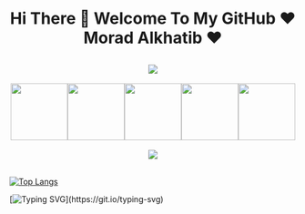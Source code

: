 <h1 align="center">Hi There 👋 Welcome To My GitHub ❤️ Morad Alkhatib ❤️</h1>


<!--
**MoradAlkhatib/MoradAlkhatib** is a ✨ _special_ ✨ repository because its `README.md` (this file) appears on your GitHub profile.

Here are some ideas to get you started:

- 🔭 I’m currently working on ...
- 🌱 I’m currently learning ...
- 👯 I’m looking to collaborate on ...
- 🤔 I’m looking for help with ...
- 💬 Ask me about ...
- 📫 How to reach me: ...
- 😄 Pronouns: ...
- ⚡ Fun fact: ...
-->
<h2 align="center" style="color:red;">
  <a href="https://git.io/typing-svg">
    <img src="https://readme-typing-svg.herokuapp.com/?lines=Morad,+25years!+👋;TeacherAssitant..Of;Software-Development-Specialization;Love->Learning,Teaching.;Nice+to+meet+you!&center=true&size=30">
  </a>
</h2>

<p align="center">
  <img src="https://media3.giphy.com/media/ln7z2eWriiQAllfVcn/200w.webp" width="100"><img src="https://i.giphy.com/media/LMt9638dO8dftAjtco/200.webp" width="100"><img src="https://i.giphy.com/media/eNAsjO55tPbgaor7ma/200w.webp" width="100"><img src="https://i.giphy.com/media/KzJkzjggfGN5Py6nkT/200.webp" width="100"><img src="https://i.giphy.com/media/IdyAQJVN2kVPNUrojM/200.webp" width="100"><br><br>
  <img src="https://camo.githubusercontent.com/936a08778c7e4885053d148c07bbd2339dfbdd80/68747470733a2f2f6665726f73732e6e65742f782f6e6f6465322e676966" /><br><br>
  
</p>

[![Top Langs](https://github-readme-stats.vercel.app/api/top-langs/?username=anuraghazra&layout=compact)](https://github.com/anuraghazra/github-readme-stats)


[![Typing SVG](https://readme-typing-svg.herokuapp.com?lines=HTML,Css...;JavaScript,React.js,Node.js..;Python,Django,Rest_Framework..;NoSql,Sql,Plsql.)](https://git.io/typing-svg)

